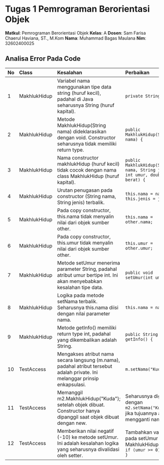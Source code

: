 # Tugas 1 Pemrograman Berorientasi Objek

**Matkul**: Pemrograman Berorientasi Objek
**Kelas**: A
**Dosen**: Sam Farisa Chaerul Haviana, ST., M.Kom
**Nama**: Muhammad Bagas Maulana
**Nim**: 32602400025

## Analisa Error Pada Code

| No  | Class        | Kesalahan                                                                                                                    | Perbaikan                                                                             |
| :-- | :----------- | :--------------------------------------------------------------------------------------------------------------------------- | :------------------------------------------------------------------------------------ |
| 1   | MakhlukHidup | Variabel nama menggunakan tipe data string (huruf kecil), padahal di Java seharusnya String (huruf kapital).                 | `private String nama;`                                                                |
| 2   | MakhlukHidup | Metode MakhlukHidup(String nama) dideklarasikan dengan void. Constructor seharusnya tidak memiliki return type.              | `public MakhlukHidup(String nama) {`                                                  |
| 3   | MakhlukHidup | Nama constructor makhlukHidup (huruf kecil) tidak cocok dengan nama class MakhlukHidup (huruf kapital).                      | `public MakhlukHidup(String nama, String jenis, int umur, double berat) {`            |
| 4   | MakhlukHidup | Urutan penugasan pada constructor (String nama, String jenis) terbalik.                                                      | `this.nama = nama; this.jenis = jenis;`                                               |
| 5   | MakhlukHidup | Pada copy constructor, this.nama tidak menyalin nilai dari objek sumber other.                                               | `this.nama = other.nama;`                                                             |
| 6   | MakhlukHidup | Pada copy constructor, this.umur tidak menyalin nilai dari objek sumber other.                                               | `this.umur = other.umur;`                                                             |
| 7   | MakhlukHidup | Metode setUmur menerima parameter String, padahal atribut umur bertipe int. Ini akan menyebabkan kesalahan tipe data.        | `public void setUmur(int umur) {`                                                     |
| 8   | MakhlukHidup | Logika pada metode setNama terbalik. Seharusnya this.nama diisi dengan nilai parameter nama.                                 | `this.nama = nama;`                                                                   |
| 9   | MakhlukHidup | Metode getInfo() memiliki return type int, padahal yang dikembalikan adalah String.                                          | `public String getInfo() {`                                                           |
| 10  | TestAccess   | Mengakses atribut nama secara langsung (m.nama), padahal atribut tersebut adalah private. Ini melanggar prinsip enkapsulasi. | `m.setNama("Kucing");`                                                                |
| 11  | TestAccess   | Memanggil m2.MakhlukHidup("Kuda"); setelah objek dibuat. Constructor hanya dipanggil saat objek dibuat dengan new.           | Seharusnya diganti dengan `m2.setNama("Kuda");` jika tujuannya adalah mengganti nama. |
| 12  | TestAccess   | Memberikan nilai negatif (-10) ke metode setUmur. Ini adalah kesalahan logika yang seharusnya divalidasi oleh setter.        | Tambahkan validasi pada setUmur di file MakhlukHidup.java: `if (umur >= 0) { ... }`   |
